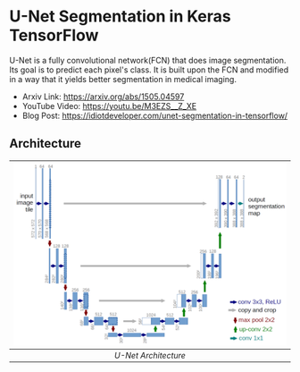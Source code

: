 # U-Net Segmentation in Keras TensorFlow
U-Net is a fully convolutional network(FCN) that does image segmentation. Its goal is to predict each pixel's class. It is built upon the FCN and modified in a way that it yields better segmentation in medical imaging.<br/>

- Arxiv Link: https://arxiv.org/abs/1505.04597<br/>
- YouTube Video: https://youtu.be/M3EZS__Z_XE
- Blog Post: https://idiotdeveloper.com/unet-segmentation-in-tensorflow/

## Architecture
| ![U-Net Architecture](images/u-net-architecture.png) |
| :--: |
| *U-Net Architecture* |

